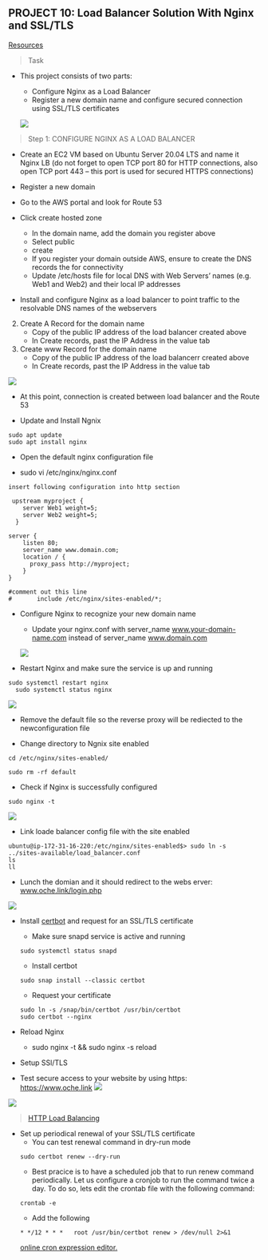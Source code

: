##  PROJECT 10: Load Balancer Solution With Nginx and SSL/TLS

[Resources](https://www.youtube.com/watch?v=59kBqVF4H4s&t=674s)

> Task
- This project consists of two parts:

    * Configure Nginx as a Load Balancer
    * Register a new domain name and configure secured connection using SSL/TLS certificates

    ![](images/project10/arch1.png)

 > Step 1: CONFIGURE NGINX AS A LOAD BALANCER
 - Create an EC2 VM based on Ubuntu Server 20.04 LTS and name it Nginx LB (do not forget to open TCP port 80 for HTTP connections, also open TCP port 443 – this port is used for secured HTTPS connections)

- Register a new domain
- Go to the AWS portal and look for Route 53
- Click create hosted zone
    * In the domain name, add the domain you register above
    * Select public
    * create
    * If you register your domain outside AWS, ensure to create the DNS records the for connectivity
    - Update /etc/hosts file for local DNS with Web Servers’ names (e.g. Web1 and Web2) and their local IP addresses
- Install and configure Nginx as a load balancer to point traffic to the resolvable DNS names of the webservers
2. Create A Record for the domain name
    * Copy of the public IP address of the load balancer created above
    * In Create records, past the IP Address in the value tab
2. Create www Record for the domain name
    * Copy of the public IP address of the load balancerr created above
    * In Create records, past the IP Address in the value tab
 
 ![](images/project10/dns-record.png)

- At this point, connection is created between load balancer and the Route 53

- Update and Install Ngnix
```
sudo apt update
sudo apt install nginx

```
- Open the default nginx configuration file
* sudo vi /etc/nginx/nginx.conf
```
insert following configuration into http section

 upstream myproject {
    server Web1 weight=5;
    server Web2 weight=5;
  }

server {
    listen 80;
    server_name www.domain.com;
    location / {
      proxy_pass http://myproject;
    }
}

#comment out this line
#       include /etc/nginx/sites-enabled/*;

```
- Configure Nginx to recognize your new domain name
    * Update your nginx.conf with server_name www.your-domain-name.com instead of server_name www.domain.com

    ![](images/project10/update-nginx-config-file.png)


- Restart Nginx and make sure the service is up and running
```
sudo systemctl restart nginx
  sudo systemctl status nginx

```
 ![](images/project10/nginx-status.png)

- Remove the default file so the reverse proxy will be rediected to the newconfiguration file

- Change directory to Ngnix site enabled
```
cd /etc/nginx/sites-enabled/
```

```
sudo rm -rf default
```
- Check if Nginx is successfully configured
```
sudo nginx -t
```
 ![](images/project10/test-config.png)


- Link loade balancer config file with the site enabled

```
ubuntu@ip-172-31-16-220:/etc/nginx/sites-enabled$> sudo ln -s ../sites-available/load_balancer.conf 
ls
ll
```

- Lunch the domian and it should redirect to the webs erver: www.oche.link/login.php

 ![](images/project10/web-server-reachable.png)


- Install [certbot](https://certbot.eff.org/) and request for an SSL/TLS certificate

  * Make sure snapd service is active and running
  ```
  sudo systemctl status snapd
  ```
  * Install certbot
  ```
  sudo snap install --classic certbot
  ```
  * Request your certificate
  ```
  sudo ln -s /snap/bin/certbot /usr/bin/certbot
  sudo certbot --nginx
  ```
- Reload Nginx
    * sudo nginx -t && sudo nginx -s reload
- Setup SSl/TLS
- Test secure access to your website by using https: https://www.oche.link
 ![](images/project10/tsl-1.png)

![](images/project10/tsl-2.png)

> [HTTP Load Balancing](https://docs.nginx.com/nginx/admin-guide/load-balancer/http-load-balancer/)

- Set up periodical renewal of your SSL/TLS certificate
    * You can test renewal command in dry-run mode
    ```
    sudo certbot renew --dry-run
    ```
    * Best pracice is to have a scheduled job that to run renew command periodically. Let us configure a cronjob to run the command twice a day. To do so, lets edit the crontab file with the following command:
    ```
    crontab -e
    ```
    * Add the following 
    ```
    * */12 * * *   root /usr/bin/certbot renew > /dev/null 2>&1
    ```
   [online cron expression editor.](https://crontab.guru/)